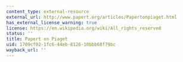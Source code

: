 ```yaml
---
content_type: external-resource
external_url: http://www.papert.org/articles/Papertonpiaget.html
has_external_license_warning: true
license: https://en.wikipedia.org/wiki/All_rights_reserved
status: ''
title: Papert on Piaget
uid: 1709cf02-1fc6-44eb-8126-10bbb68f79bc
wayback_url: ''
---
```

